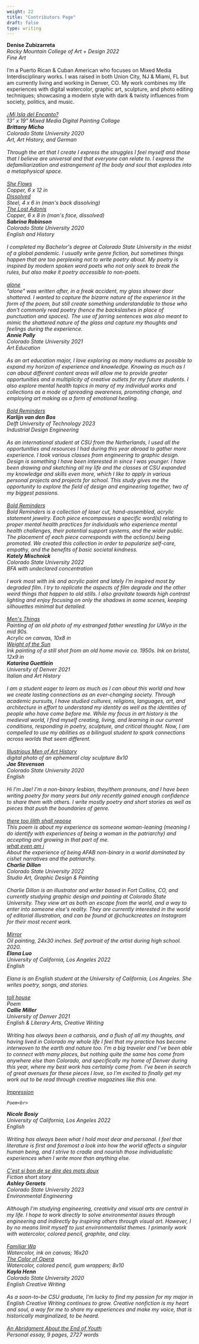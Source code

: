 ```yaml
---
weight: 22
title: "Contributors Page"
draft: false
type: writing
---
```

<div class="contributors">
    <strong>Denise Zubizarreta</strong><br>
    <i>Rocky Mountain College of Art + Design 2022<br>
    Fine Art</i><br><br>
    I’m a Puerto Rican & Cuban American who focuses on Mixed Media Interdisciplinary works. I was raised in both Union City, NJ & Miami, FL but am currently living and working in Denver, CO. My work combines my life experiences with digital watercolor, graphic art, sculpture, and photo editing techniques; showcasing a modern style with dark & twisty influences from society, politics, and music.<br><br>
    <a href="/issue-3/mi-isla-del-encanto/"><em>¿Mi Isla del Encanto?</u></a><br>
    13” x 19” Mixed Media Digital Painting Collage<br>
    </div>

<div class="contributors">
    <strong>Brittany Micho</strong><br>
  <i>  Colorado State University 2020<br>
    Art, Art History, and German</i><br><br>
    Through the art that I create I express the struggles I feel myself and those that I believe are universal and that everyone can relate to.  I express the defamiliarization and estrangement of the body and soul that explodes into a metaphysical space.<br><br>
    <a href="/issue-3/she-flows/"><em>She Flows</em></a><br>
    Copper, 6 x 12 in<br>
    <a href="/issue-3/dissolved/"><em>Dissolved</em></a><br>
    Steel,  4 x 6 in  (man's back dissolving)<br>
      <a href="/issue-3/the-lost-adonis/"><em>The Lost Adonis</em></a><br>
    Copper, 6 x 8 in  (man's face, dissolved)<br>
</div>

<div class="contributors">
    <strong>Sabrina Robinson</strong><br>
    <i>Colorado State University 2020<br>
    English and History <br></i><br>
    I completed my Bachelor's degree at Colorado State University in the midst of a global pandemic. I usually write genre fiction, but sometimes things happen that are too perplexing not to write poetry about. My poetry is inspired by modern spoken word poets who not only seek to break the rules, but also make it poetry accessible to non-poets.<br><br>
    <a href="/issue-3/alone/"><em>alone </em></a><br>
    "alone" was written after, in a freak accident, my glass shower door shattered. I wanted to capture the bizarre nature of the experience in the form of the poem, but still create something understandable to those who don't commonly read poetry (hence the backslashes in place of punctuation and spaces). The use of jarring sentences was also meant to mimic the shattered nature of the glass and capture my thoughts and feelings during the experience.<br>
</div>

  <div class="contributors">
    <strong>Annie Polly</strong><br>
    <em>Colorado State University 2021<br>
    Art Education</em><br><br>
    As an art education major, I love exploring as many mediums as possible to expand my horizon of experience and knowledge. Knowing as much as I can about different content areas will allow me to provide greater opportunities and a multiplicity of creative outlets for my future students. I also explore mental health topics in many of my individual works and collections as a mode of spreading awareness, promoting change, and employing art making as a form of emotional healing.<br><br>
    <a href="/issue-3/bold-reminders/"><em>Bold Reminders</em></a>    
</div>

  <div class="contributors">
    <strong> Karlijn van den Bos</strong><br>
    <em>Delft University of Technology 2023<br>
    Industrial Design Engineering  </em>  <br><br>
    As an international student at CSU from the Netherlands, I used all the opportunities and resources I had during this year abroad to gather more experience. I took various classes from engineering to graphic design. Design is something I have been interested in since I was younger. I have been drawing and sketching all my life and the classes at CSU expanded my knowledge and skills even more, which I like to apply in various personal projects and projects for school. This study gives me the opportunity to explore the field of design and engineering together, two of my biggest passions.<br><br>
  <a href="/issue-3/bold-reminders/"><em>Bold Reminders</em></a><br>
    Bold Reminders is a collection of laser cut, hand-assembled, acrylic statement jewelry. Each piece encompasses a specific word(s) relating to proper mental health practices for individuals who experience mental health challenges, their potential support systems, and the wider public. The placement of each piece corresponds with the action(s) being promoted. We created this collection in order to popularize self-care, empathy, and the benefits of basic societal kindness.<br>
</div>

<div class="contributors">
    <strong>Kately Mischnick</strong><br>
    <em>Colorado State University 2022<br>
    BFA with undeclared concentration</em><br><br>
    I work most with ink and acrylic paint and lately I'm inspired most by degraded film. I try to replicate the aspects of film degrade and the other weird things that happen to old stills. I also gravitate towards high contrast lighting and enjoy focusing on only the shadows in some scenes, keeping silhouettes minimal but detailed.<br><br>
    <a href="/issue-3/mens-things/"><em>Men's Things</em></a><br>
    Painting of an old photo of my estranged father wrestling for UWyo in the mid 90s.<br> Acrylic on canvas, 10x8 in<br>
    <a href="/issue-3/weight-of-the-sun/"><em>Weight of the Sun</em></a><br>
    Ink painting of a still shot from an old home movie ca. 1950s. Ink on bristol, 12x9 in<br>
</div>

<div class="contributors">
    <strong>Katarina Guettlein</strong><br>
    <em>University of Denver 2021<br>
    Italian and Art History </em><br><br>
    I am a student eager to learn as much as I can about this world and how we create lasting connections as an ever-changing society. Through academic pursuits, I have studied cultures, religions, languages, art, and architecture in effort to understand my identity as well as the identities of people who have come before me. While my focus in art history is the medieval world, I find myself creating, living, and learning in our current conditions, responding in poetry, sculpture, and critical thought. Now, I am compelled to use my abilities as a bilingual student to spark connections across worlds that seem different.<br><br>
    <a href="/issue-3/illustrious-men-of-art-history/"><em>Illustrious Men of Art History</em></a><br>
    digital photo of an ephemeral clay sculpture 8x10<br>
</div>

<div class="contributors">
    <strong>Jae Stevenson</strong><br>
  <em>  Colorado State University 2020<br>
    English</em><br><br>
    Hi I'm Jae! I'm a non-binary lesbian, they/them pronouns, and I have been writing poetry for many years but only recently gained enough confidence to share them with others. I write mostly poetry and short stories as well as pieces that push the boundaries of genre.<br><br>
    <a href="/issue-3/there-too-lilith-shall-repose/"><em>there too lilith shall repose</em></a><br>
    This poem is about my experience as someone woman-leaning (meaning I do identify with experiences of being a woman in the patriarchy) and accepting and growing in that part of me.<br>
    <a href="/issue-3/what-even-am-i/"><em>what even am i</em></a><br>
    About the experience of being AFAB non-binary in a world dominated by cishet narratives and the patriarchy.<br>
</div>

<div class="contributors">
    <strong>Charlie Dillon</strong><br>
    <i>Colorado State University 2022<br>
    Studio Art, Graphic Design & Painting</i><br><br>
    Charlie Dillon is an illustrator and writer based in Fort Collins, CO, and currently studying graphic design and painting at Colorado State University. They view art as both an escape from the world, and a way to enter into someone else's reality.  They are currently interested in the world of editorial illustration, and can be found at @chuckcreates on Instagram for their most recent work.<br><br>
    <a href="/issue-3/mirror/"><em>Mirror</em></a><br>
    Oil painting, 24x30 inches. Self portrait of the artist during high school. 2020.<br>
  </div>

<div class="contributors">
    <strong>Elana Luo</strong><br>
  <em>  University of California, Los Angeles 2022<br>
    English</em><br><br>
    Elana is an English student at the University of California, Los Angeles. She writes poetry, songs, and stories.<br><br>
    <a href="/issue-3/toll-house/"><em>toll house</em></a><br>
    Poem<br>
</div>

<div class="contributors">
    <strong>Callie Miller</strong><br>
    <em>University of Denver 2021<br>
    English & Literary Arts, Creative Writing</em><br><br>
    Writing has always been a catharsis, and a flush of all my thoughts, and having lived in Colorado my whole life I feel that my practice has become interwoven to the earth and nature too. I'm a big traveler and I've been able to connect with many places, but nothing quite the same has come from anywhere else than Colorado, and specifically my home of Denver during this year, where my best work has certainly come from. I've been in search of great avenues for these pieces I love, so I'm excited to finally get my work out to be read through creative magazines like this one.<br><br>
    <a href="/issue-3/impression/"><em>Impression</em></a><br>

    Poem<br>
</div>
<div class="contributors">
    <strong>Nicole Bosiy</strong><br>
    <em>University of California, Los Angeles  2022<br>
    English</em><br><br>
    Writing has always been what I hold most dear and personal. I feel that literature is first and foremost a look into how the world affects a singular human being, and I strive to cradle and nourish those individualistic experiences when I write more than anything else.<br><br>
    <a href="/issue-3/cest-si-bon-de-se-dire-des-mots-doux/"><em>C'est si bon de se dire des mots doux</em></a><br>
    Fiction short story<br>
    </div>

<div class="contributors">
    <strong>Ashley Geraets</strong><br>
    <em>Colorado State University 2023<br>
    Environmental Engineering</em><br><br>
    Although I'm studying engineering, creativity and visual arts are central in my life. I hope to work directly to solve environmental issues through engineering and indirectly by inspiring others through visual art. However, I by no means limit myself to just environmentalist themes. I primarily work with watercolor, colored pencil, graphite, and clay.<br><br>
    <a href="/issue-3/familiar-wa/"><em>Familiar Wa</em></a><br>
    Watercolor, ink on canvas; 16x20<br>
  <a href="/issue-3/the-color-of-opera/"><em>The Color of Opera</em></a><br>
    Watercolor, colored pencil, gum wrappers; 8x10<br>
    </div>

<div class="contributors">
    <strong>Kayla Henn</strong><br>
    <em>Colorado State University 2020<br>
    English Creative Writing</em><br><br>
    As a soon-to-be CSU graduate, I’m lucky to find my passion for my major in English Creative Writing continues to grow. Creative nonfiction is my heart and soul, a way for me to share my experiences and make my voice, that is historically marginalized, to be heard.<br><br>
    <a href="/issue-3/an-abridgement-about-the-end-of-youth/"><em>An Abridgment About the End of Youth</em></a><br>
    Personal essay, 9 pages, 2727 words<br>
</div>
    </div>
